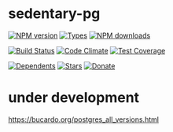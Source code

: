 # sedentary-pg

[![NPM version][npm-badge]][npm-url]
[![Types][types-badge]][npm-url]
[![NPM downloads][npm-downloads-badge]][npm-url]

[![Build Status][travis-badge]][travis-url]
[![Code Climate][code-badge]][code-url]
[![Test Coverage][cover-badge]][code-url]

[![Dependents][deps-badge]][npm-url]
[![Stars][stars-badge]][github-url]
[![Donate][donate-badge]][donate-url]

[code-badge]: https://codeclimate.com/github/iccicci/sedentary-pg/badges/gpa.svg
[code-url]: https://codeclimate.com/github/iccicci/sedentary-pg
[cover-badge]: https://codeclimate.com/github/iccicci/sedentary-pg/badges/coverage.svg
[deps-badge]: https://badgen.net/npm/dependents/sedentary-pg?icon=npm&cache=300
[donate-badge]: https://badgen.net/badge/donate/bitcoin?icon=bitcoin&cache=300
[donate-url]: https://blockchain.info/address/1Md9WFAHrXTb3yPBwQWmUfv2RmzrtbHioB
[github-url]: https://github.com/iccicci/sedentary-pg
[npm-downloads-badge]: https://badgen.net/npm/dw/sedentary-pg?icon=npm&cache=300
[npm-badge]: https://badgen.net/npm/v/sedentary-pg?color=green&icon=npm&cache=300
[npm-url]: https://www.npmjs.com/package/sedentary-pg
[stars-badge]: https://badgen.net/github/stars/iccicci/sedentary-pg?icon=github&cache=300
[travis-badge]: https://badgen.net/travis/iccicci/sedentary-pg?icon=travis&cache=300
[travis-url]: https://travis-ci.com/iccicci/sedentary-pg
[types-badge]: https://badgen.net/npm/types/sedentary-pg?color=green&icon=typescript&cache=300

# under development

https://bucardo.org/postgres_all_versions.html
